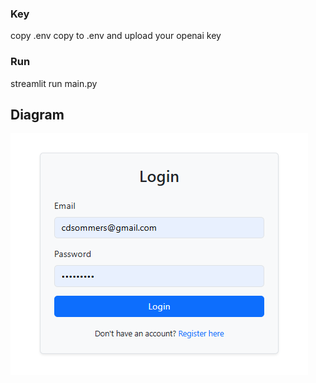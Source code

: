 
### Key

copy .env copy to .env and upload your openai key


### Run

streamlit run main.py


## Diagram

![alt text](https://raw.githubusercontent.com/udelblue/Systemize/refs/heads/master/Screenshots/authentication.png "Diagram")